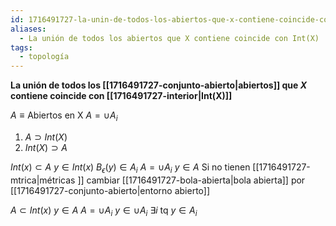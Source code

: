 ```yaml
---
id: 1716491727-la-unin-de-todos-los-abiertos-que-x-contiene-coincide-con-intx
aliases:
  - La unión de todos los abiertos que X contiene coincide con Int(X)
tags:
  - topología
---
```


**La unión de todos los [[1716491727-conjunto-abierto|abiertos]] que $X$ contiene coincide con [[1716491727-interior|Int(X)]]**

$A \equiv \text{Abiertos en X}$
$A = \cup A_i$
1. $A \supset Int(X)$
2. $Int(X) \supset A$

$Int(x) \subset A$ $y \in Int(x)$ $B_{\epsilon}(y)\in A_i$ $A = \cup A_i$ $y \in A$ Si no tienen [[1716491727-mtrica|métricas ]] cambiar [[1716491727-bola-abierta|bola abierta]] por [[1716491727-conjunto-abierto|entorno abierto]]

$A \subset Int(x)$ $y \in A$ $A = \cup A_i$ $y \in \cup A_i$ $\exists i \text{ tq } y \in A_i$